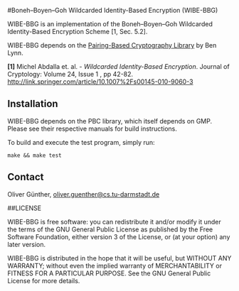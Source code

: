 #Boneh–Boyen–Goh Wildcarded Identity-Based Encryption (WIBE-BBG)

WIBE-BBG is an implementation of the Boneh–Boyen–Goh Wildcarded Identity-Based Encryption Scheme [1, Sec. 5.2].

WIBE-BBG depends on the [Pairing-Based Cryptography Library](http://crypto.stanford.edu/pbc/) by Ben Lynn.

<!--The scheme depends on a symmetric pairing, thus a [Type-A pairing](http://crypto.stanford.edu/pbc/manual/ch08s03.html) is required.-->

**[1]** Michel Abdalla et. al. - *Wildcarded Identity-Based Encryption*. Journal of Cryptology: Volume 24, Issue 1 , pp 42-82.
http://link.springer.com/article/10.1007%2Fs00145-010-9060-3

## Installation

WIBE-BBG depends on the PBC library, which itself depends on GMP. Please see their respective manuals for build instructions.

To build and execute the test program, simply run:

	make && make test

## Contact
Oliver Günther, oliver.guenther@cs.tu-darmstadt.de

##LICENSE

WIBE-BBG is free software: you can redistribute it and/or modify
it under the terms of the GNU General Public License as published by
the Free Software Foundation, either version 3 of the License, or
(at your option) any later version.

WIBE-BBG is distributed in the hope that it will be useful,
but WITHOUT ANY WARRANTY; without even the implied warranty of
MERCHANTABILITY or FITNESS FOR A PARTICULAR PURPOSE.  See the
GNU General Public License for more details.
